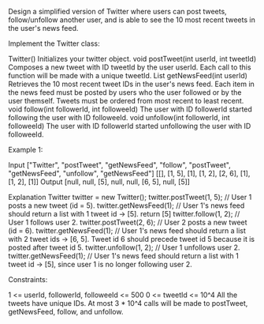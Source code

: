 
Design a simplified version of Twitter where users can post tweets,
follow/unfollow another user, and is able to see the 10 most recent tweets in
the user's news feed.

Implement the Twitter class:


Twitter() Initializes your twitter object.
void postTweet(int userId, int tweetId) Composes a new tweet with ID tweetId
by the user userId. Each call to this function will be made with a unique
tweetId.
List<Integer> getNewsFeed(int userId) Retrieves the 10 most recent tweet IDs
in the user's news feed. Each item in the news feed must be posted by users
who the user followed or by the user themself. Tweets must be ordered from
most recent to least recent.
void follow(int followerId, int followeeId) The user with ID followerId
started following the user with ID followeeId.
void unfollow(int followerId, int followeeId) The user with ID followerId
started unfollowing the user with ID followeeId.



Example 1:


Input
["Twitter", "postTweet", "getNewsFeed", "follow", "postTweet", "getNewsFeed",
"unfollow", "getNewsFeed"]
[[], [1, 5], [1], [1, 2], [2, 6], [1], [1, 2], [1]]
Output
[null, null, [5], null, null, [6, 5], null, [5]]

Explanation
Twitter twitter = new Twitter();
twitter.postTweet(1, 5); // User 1 posts a new tweet (id = 5).
twitter.getNewsFeed(1);  // User 1's news feed should return a list with 1
tweet id -> [5]. return [5]
twitter.follow(1, 2);    // User 1 follows user 2.
twitter.postTweet(2, 6); // User 2 posts a new tweet (id = 6).
twitter.getNewsFeed(1);  // User 1's news feed should return a list with 2
tweet ids -> [6, 5]. Tweet id 6 should precede tweet id 5 because it is
posted after tweet id 5.
twitter.unfollow(1, 2);  // User 1 unfollows user 2.
twitter.getNewsFeed(1);  // User 1's news feed should return a list with 1
tweet id -> [5], since user 1 is no longer following user 2.



Constraints:


1 <= userId, followerId, followeeId <= 500
0 <= tweetId <= 10^4
All the tweets have unique IDs.
At most 3 * 10^4 calls will be made to postTweet, getNewsFeed, follow, and
unfollow.




